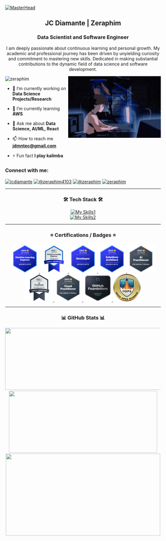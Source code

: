 <!-- [![MasterHead](./header5.png)]() -->
[![MasterHead](./header.gif)]()

<!-- <h1 align="center">Hi 👋, I'm JC Diamante</h1> -->
<h2 align="center">JC Diamante | Zeraphim</h1>
<h3 align="center">Data Scientist and Software Engineer</h3>
<p align="center">I am deeply passionate about continuous learning and personal growth. My academic and professional journey has been driven by unyielding curiosity and commitment to mastering new skills. Dedicated in making substantial contributions to the dynamic field of data science and software development.</p>

<img align="right" alt="coding" width="300" src="./coding.gif">

<p align="left" padding="30"> <img src="https://komarev.com/ghpvc/?username=zeraphim&label=Profile%20views&color=0e75b6&style=flat" alt="zeraphim" /> </p>

<!-- <p align="left"> <a href="https://github.com/ryo-ma/github-profile-trophy"><img src="https://github-profile-trophy.vercel.app/?username=zeraphim" alt="zeraphim" /></a> </p> -->

- 🔭 I’m currently working on **Data Science Projects/Research**

- 🌱 I’m currently learning **AWS**

- 💬 Ask me about **Data Science, AI/ML, React**

- 📫 How to reach me **jdmntec@gmail.com**

- ⚡ Fun fact **I play kalimba**

<h3 align="left">Connect with me:</h3>

<p align="left">
<a href="https://linkedin.com/in/jcdiamante" target="blank"><img align="center" src="https://raw.githubusercontent.com/rahuldkjain/github-profile-readme-generator/master/src/images/icons/Social/linked-in-alt.svg" alt="jcdiamante" height="30" width="40" /></a>
<a href="https://www.youtube.com/channel/UCG1exqSNKgEniM-3XSLcS2w" target="blank"><img align="center" src="https://raw.githubusercontent.com/rahuldkjain/github-profile-readme-generator/master/src/images/icons/Social/youtube.svg" alt="@zeraphim4103" height="30" width="40" /></a>
<a href="https://dev.to/@zeraphim" target="blank"><img align="center" src="https://raw.githubusercontent.com/rahuldkjain/github-profile-readme-generator/master/src/images/icons/Social/devto.svg" alt="@zeraphim" height="30" width="40" /></a>
<a href="https://kaggle.com/zeraphim" target="blank"><img align="center" src="https://raw.githubusercontent.com/rahuldkjain/github-profile-readme-generator/master/src/images/icons/Social/kaggle.svg" alt="zeraphim" height="30" width="40" /></a>
</p>

<div align="center">

  <hr>

  <h3>🛠️ Tech Stack 🛠️</h3>

[![My Skills1](https://skillicons.dev/icons?i=py,anaconda,pytorch,sklearn,tensorflow,qt,r,postman,django,flask,aws,git,firebase,postgres,mysql,mongodb,sqlite,react,js,html,tailwind,sass,css,npm,nodejs,spring,express,vite,vercel,nginx,netlify,cpp,arduino,raspberrypi,vscode,sublime&perline=12)](https://skillicons.dev)
<br>
[![My Skills2](https://skillicons.dev/icons?i=linux,ubuntu,kali,windows,apple,bash,replit,discord,figma,ps,matlab,notion&perline=12)](https://skillicons.dev)

</div>

<div align="center">
  <hr>

  <h3 align="center">⭐️ Certifications / Badges ⭐️</h3>

  <p align="center">
    <a href="https://www.credly.com/badges/3d19a07a-a46c-43e3-8539-8bb20791bf6d/public_url" target="_blank">
      <img src="images/mla.webp" style="height: 90px;" alt="AWS Certified Machine Learning Engineer Associate"/>
    </a>
    <a href="https://www.credly.com/badges/74d889fc-e4f7-477b-95f8-636044937ab7/public_url" target="_blank">
      <img src="images/mla-early-adopter.webp" style="height: 90px;" alt="AWS Certified Machine Learning Engineer Associate Early Adopter"/>
    </a>
    <a href="https://www.credly.com/badges/2b5607ea-7062-40cc-8bc6-79ee245602a2/public_url" target="_blank">
      <img src="images/dva.webp" style="height: 90px;" alt="AWS Certified Developer Associate"/>
    </a>
    <a href="https://www.credly.com/badges/18ee08a5-758c-4cc5-8960-45ad1a3486db/public_url" target="_blank">
      <img src="images/saa.webp" style="height: 90px;" alt="AWS Certified Solutions Architect Associate"/>
    </a>
    <a href="https://www.credly.com/badges/1ea46f2b-87f2-48fd-986f-4f27cb94b921/public_url" target="_blank">
      <img src="images/aiprac.webp" style="height: 90px;" alt="AWS Certified AI Practitioner"/>
    </a>
    <a href="https://www.credly.com/badges/f7ed4608-eeeb-4a9d-835c-ed25089db801/public_url" target="_blank">
      <img src="images/aiprac-early-adopter.webp" style="height: 90px;" alt="AWS AI Practitioner Early Adopter"/>
    </a>
    <a href="https://www.credly.com/badges/e7181a34-70c1-4d52-937b-a4c34285247b/public_url" target="_blank">
      <img src="images/cloudprac.webp" style="height: 90px;" alt="AWS Certified Cloud Practitioner"/>
    </a>
    <a href="https://www.credly.com/badges/c7fde662-c2fe-49f2-8eb0-032cab0297bc/public_url" target="_blank">
      <img src="images/foundations.webp" style="height: 90px;" alt="GitHub Foundations Certification"/>
    </a>
    <a href="https://www.credly.com/badges/94e7bd4d-4522-42af-82fe-76065b7e6090/public_url" target="_blank">
      <img src="images/nasa_open_science.webp" style="height: 90px;" alt="NASA TOPS Open Science 101"/>
    </a>
  </p>
</div>

<hr>

<div align="center">
<h3>📊 GitHub Stats 📊</h3>

<img width="600" height="200" src="https://github-readme-stats.vercel.app/api?username=zeraphim&theme=gotham&show_icons=true&hide_border=false&count_private=true" />
<img width="480" height="200" src="https://github-readme-streak-stats.herokuapp.com/?user=zeraphim&theme=gotham&hide_border=false" />
<img width="500" height="265" src="https://github-readme-stats.vercel.app/api/top-langs/?username=zeraphim&theme=gotham&show_icons=true&hide_border=false&layout=compact" />

</div>

</td>
<td>
